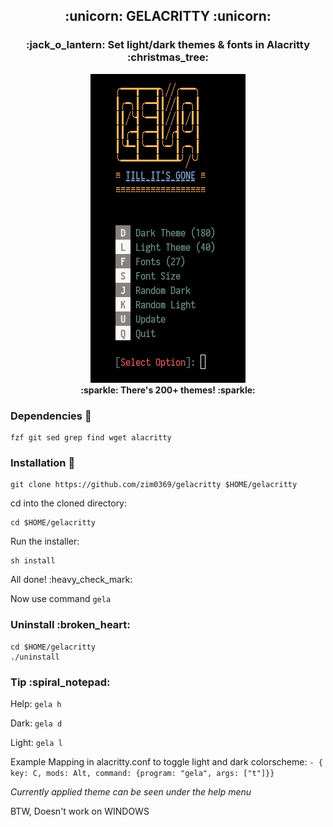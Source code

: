 <h2 align='center'> :unicorn: GELACRITTY :unicorn: </h1>
<h3 align='center'> :jack_o_lantern: Set light/dark themes & fonts in Alacritty :christmas_tree: </h1>

<p align='center'>
<img src="images/gela_banner.png" /><br>
<strong> :sparkle: There's 200+ themes! :sparkle: </strong>
</p>

### Dependencies :couple:

    fzf git sed grep find wget alacritty

### Installation :rainbow:

    git clone https://github.com/zim0369/gelacritty $HOME/gelacritty

cd into the cloned directory:

    cd $HOME/gelacritty

Run the installer:

    sh install

All done! :heavy\_check\_mark:

Now use command `gela`

### Uninstall :broken\_heart:

    cd $HOME/gelacritty
    ./uninstall

### Tip :spiral\_notepad:

Help: `gela h`

Dark: `gela d`

Light: `gela l`

Example Mapping in alacritty.conf to toggle light and dark colorscheme:
`- { key: C, mods: Alt, command: {program: "gela", args: ["t"]}}`

*Currently applied theme can be seen under the help menu*

BTW, Doesn't work on WINDOWS
